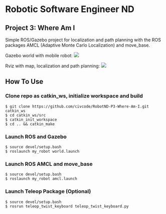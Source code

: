 # Robotic Software Engineer ND 
## Project 3: Where Am I

[image1]: ./img/RobotND-Project3-Gazebo-World.png  " "
[image2]: ./img/RobotND-Project3-AMCL-Gazebo.gif  " "


Simple ROS/Gazebo project for localization and path planning with the ROS packages AMCL (Adaptive Monte Carlo Localization) and move_base.

Gazebo world with mobile robot:
![][image1]

Rviz with map, localization and path planning:
![][image2]

## How To Use

### Clone repo as catkin_ws, initialize workspace and build
```
$ git clone https://github.com/civcode/RobotND-P3-Where-Am-I.git catkin_ws
$ cd catkin_ws/src 
$ catkin_init_workspace
$ cd .. && catkin_make
```

### Launch ROS and Gazebo
```
$ source devel/setup.bash
$ roslaunch my_robot world.launch
```

### Launch ROS AMCL and move_base
```
$ source devel/setup.bash
$ roslaunch my_robot amcl.launch
```

### Launch Teleop Package (Optional)
```
$ source devel/setup.bash
$ rosrun teleop_twist_keyboard teleop_twist_keyboard.py
```
